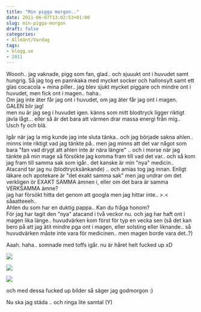 ```yaml
---
title: "Min pigga morgon.."
date: 2011-06-07T13:02:53+01:00
slug: min-pigga-morgon
draft: false
categories:
- Allmänt/Vardag
tags:
- blogg.se
- 2011
---
```

Woooh.. jag vaknade, pigg som fan, glad.. och sjuuukt ont i huvudet samt hungrig. Så jag tog en pannkaka med mycket socker och hallonsylt samt ett glas cocacola + mina piller.. jag blev sjukt mycket piggare och mindre ont i huvudet, men fick ont i magen.. haha..  
Om jag inte äter får jag ont i huvudet, om jag äter får jag ont i magen. GALEN blir jag!  
men nu är jag seg i huvudet igen. känns som mitt blodtryck ligger riktigt jävla lågt... eller så är det bara att värmen drar massa energi från mig..  
Usch fy och blä.  
  
Igår när jag la mig kunde jag inte sluta tänka.. och jag började sakna ahlen.. minns inte riktigt vad jag tänkte på.. men jag minns att det var något som bara "fan vad drygt att ahlen inte är nära längre" .. och i morse när jag tänkte på min mage så försökte jag komma fram till vad det var.. och så kom jag fram till samma sak som igår.. det kanske är min "nya" medicin..  
Atacand tar jag nu (blodtrycksänkande) .. och amias tog jag innan. Enligt läkare och apotekare är "det exakt samma sak" men jag undrar om det verkligen ör EXAKT SAMMA ämnen i, eller om det bara är samma VERKSAMMA ämne?  
jag har försökt hitta det genom att googla men jag hittar inte.. >.< såaatteeeh..  
Ahlen du som har en duktig pappa.. Kan du fråga honom?  
För jag har tagit den "nya" atacand i två veckor nu. och jag har haft ont i magen lika länge.. huvudvärken kom först för typ en vecka sen (så det kan bero på att jag ätit mindre pga ont i magen, eller solsting eller liknande.. så huvudvärken måste inte vara för medicinen.. men magen borde vara det..?)  
  
Aaah. haha.. somnade med toffs igår. nu är håret helt fucked up xD  
  
![](/assets/images/blogg.se/dsc03304_151549018.jpg)  
  
  
![](https://cdn2.cdnme.se/cdn/9-1/701517/images/2011/dsc03243_151549102.jpg)  
  
  
![](/assets/images/blogg.se/dsc03225_151549147.jpg)  
  
  
och med dessa fucked up bilder så säger jag godmorgon :)  
  
Nu ska jag städa .. och ringa lite samtal (Y)